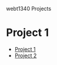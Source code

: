 webt1340 Projects
<h1> Project 1 </h1>
<ul>
    <li><a href="project1/icons.ai">Project 1</a></li>
    <li><a href="project1/cafe-logo.ai">Project 2</a></li>
    </ul>
